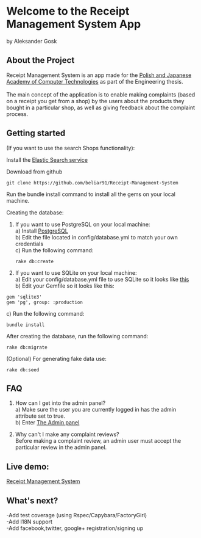 # Welcome to the Receipt Management System App<br />
by Aleksander Gosk

## About the Project

Receipt Management System is an app made for the <a href="http://www.pja.edu.pl/">Polish and Japanese Academy of Computer Technologies</a> as part of the Engineering thesis.<br />
<br />The main concept of the application is to enable making complaints (based on a receipt you get from a shop) by the users about the products they bought in a particular shop, as well as giving feedback about the complaint process.

## Getting started

(If you want to use the search Shops functionality):

Install the <a href="https://www.elastic.co/guide/en/elasticsearch/reference/current/setup.html">Elastic Search service</a>

Download from github

```console
git clone https://github.com/beliar91/Receipt-Management-System
```
Run the bundle install command to install all the gems on your local machine.

Creating the database:

1. If you want to use PostgreSQL on your local machine:<br />
a) Install <a href="https://gorails.com/setup/ubuntu/15.10#postgresql">PostgreSQL</a><br />
b) Edit the file located in config/database.yml to match your own credentials<br />
c) Run the following command:<br />

    ```console
    rake db:create
    ```

2. If you want to use SQLite on your local machine:<br />
a) Edit your config/database.yml file to use SQLite so it looks like <a href="https://gist.github.com/danopia/940155">this</a><br />
b) Edit your Gemfile so it looks like this:<br />
```console
gem 'sqlite3'
gem 'pg', group: :production
```
c) Run the following command:
```console
bundle install
```

After creating the database, run the following command:

```console
rake db:migrate
```

(Optional) For generating fake data use:

```console
rake db:seed
```

## FAQ

1. How can I get into the admin panel?<br />
a) Make sure the user you are currently logged in has the admin attribute set to true.<br />
b) Enter <a href="http://localhost:3000/admin">The Admin panel</a><br />

2. Why can't I make any complaint reviews?<br />
Before making a complaint review, an admin user must accept the particular review in the admin panel.


## Live demo:

<a href="http://receipt-managing-system.herokuapp.com/">Receipt Management System</a>

## What's next?

-Add test coverage (using Rspec/Capybara/FactoryGirl)<br />
-Add I18N support<br />
-Add facebook,twitter, google+ registration/signing up<br />